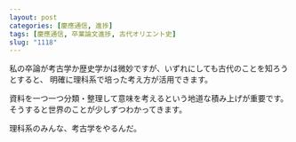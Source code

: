 ```yaml
---
layout: post
categories: [慶應通信, 進捗]
tags: [慶應通信, 卒業論文進捗, 古代オリエント史]
slug: "1118"
---
```

私の卒論が考古学か歴史学かは微妙ですが、いずれにしても古代のことを知ろうとすると、
明確に理科系で培った考え方が活用できます。

資料を一つ一つ分類・整理して意味を考えるという地道な積み上げが重要です。
そうすると世界のことが少しずつわかってきます。

理科系のみんな、考古学をやるんだ。